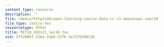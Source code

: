 ```yaml
---
content_type: resource
description: ''
file: /media/https%3A/open-learning-course-data-rc.s3.amazonaws.com/18-102-introduction-to-functional-analysis-spring-2021/5f52006f216e2ab652f65e7376280136_MIT18_102s21_lec10.tex
file_type: text/x-tex
resourcetype: Other
title: MIT18_102s21_lec10.tex
uid: 5f52006f-216e-2ab6-52f6-5e7376280136
---
```

